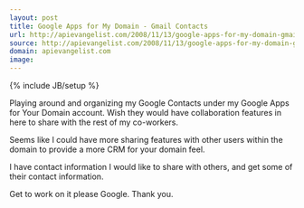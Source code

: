 ```yaml
---
layout: post
title: Google Apps for My Domain - Gmail Contacts
url: http://apievangelist.com/2008/11/13/google-apps-for-my-domain-gmail-contacts/
source: http://apievangelist.com/2008/11/13/google-apps-for-my-domain-gmail-contacts/
domain: apievangelist.com
image: 
---
```

{% include JB/setup %}<p>Playing around and organizing my Google Contacts under my Google Apps for Your Domain account. Wish they would have collaboration features in here to share with the rest of my co-workers. <p></p>
Seems like I could have more sharing features with other users within the domain to provide a more CRM for your domain feel.<p></p>
I have contact information I would like to share with others, and get some of their contact information.<p></p>
Get to work on it please Google. Thank you.</p>
